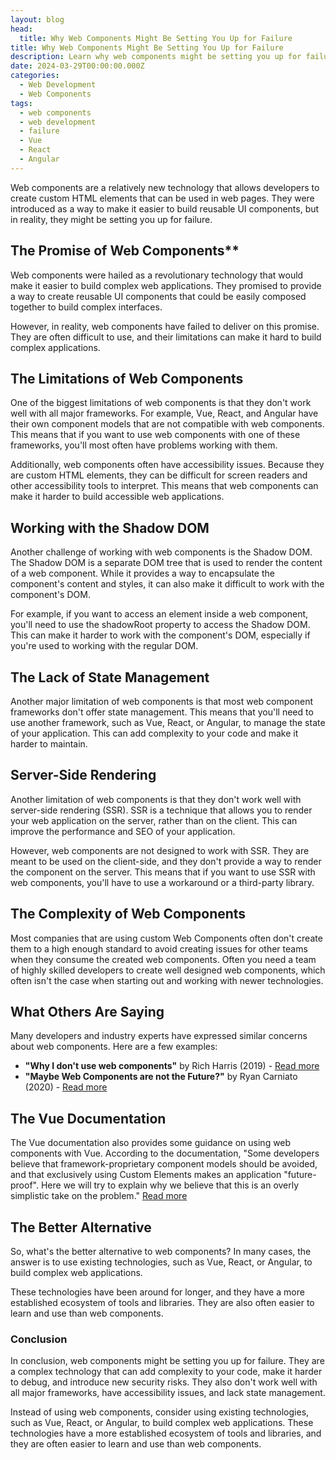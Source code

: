 ```yaml
---
layout: blog
head:
  title: Why Web Components Might Be Setting You Up for Failure
title: Why Web Components Might Be Setting You Up for Failure
description: Learn why web components might be setting you up for failure, and what alternatives you can use instead.
date: 2024-03-29T00:00:00.000Z
categories:
  - Web Development
  - Web Components
tags:
  - web components
  - web development
  - failure
  - Vue
  - React
  - Angular
---
```


Web components are a relatively new technology that allows developers to create custom HTML elements that can be used in web pages. They were introduced as a way to make it easier to build reusable UI components, but in reality, they might be setting you up for failure.

## The Promise of Web Components\*\*

Web components were hailed as a revolutionary technology that would make it easier to build complex web applications. They promised to provide a way to create reusable UI components that could be easily composed together to build complex interfaces.

However, in reality, web components have failed to deliver on this promise. They are often difficult to use, and their limitations can make it hard to build complex applications.

## The Limitations of Web Components

One of the biggest limitations of web components is that they don't work well with all major frameworks. For example, Vue, React, and Angular have their own component models that are not compatible with web components. This means that if you want to use web components with one of these frameworks, you'll most often have problems working with them.

Additionally, web components often have accessibility issues. Because they are custom HTML elements, they can be difficult for screen readers and other accessibility tools to interpret. This means that web components can make it harder to build accessible web applications.

## Working with the Shadow DOM

Another challenge of working with web components is the Shadow DOM. The Shadow DOM is a separate DOM tree that is used to render the content of a web component. While it provides a way to encapsulate the component's content and styles, it can also make it difficult to work with the component's DOM.

For example, if you want to access an element inside a web component, you'll need to use the shadowRoot property to access the Shadow DOM. This can make it harder to work with the component's DOM, especially if you're used to working with the regular DOM.

## The Lack of State Management

Another major limitation of web components is that most web component frameworks don't offer state management. This means that you'll need to use another framework, such as Vue, React, or Angular, to manage the state of your application. This can add complexity to your code and make it harder to maintain.

## Server-Side Rendering

Another limitation of web components is that they don't work well with server-side rendering (SSR). SSR is a technique that allows you to render your web application on the server, rather than on the client. This can improve the performance and SEO of your application.

However, web components are not designed to work with SSR. They are meant to be used on the client-side, and they don't provide a way to render the component on the server. This means that if you want to use SSR with web components, you'll have to use a workaround or a third-party library.

## The Complexity of Web Components

Most companies that are using custom Web Components often don't create them to a high enough standard to avoid creating issues for other teams when they consume the created web components. Often you need a team of highly skilled developers to create well designed web components, which often isn't the case when starting out and working with newer technologies.

## What Others Are Saying

Many developers and industry experts have expressed similar concerns about web components. Here are a few examples:

- **"Why I don't use web components"** by Rich Harris (2019) - [Read more](https://dev.to/richharris/why-i-don-t-use-web-components-2cia)
- **"Maybe Web Components are not the Future?"** by Ryan Carniato (2020) - [Read more](https://dev.to/ryansolid/maybe-web-components-are-not-the-future-hfh)

## The Vue Documentation

The Vue documentation also provides some guidance on using web components with Vue. According to the documentation, "Some developers believe that framework-proprietary component models should be avoided, and that exclusively using Custom Elements makes an application "future-proof". Here we will try to explain why we believe that this is an overly simplistic take on the problem." [Read more](https://vuejs.org/guide/extras/web-components#web-components-vs-vue-components)

## The Better Alternative

So, what's the better alternative to web components? In many cases, the answer is to use existing technologies, such as Vue, React, or Angular, to build complex web applications.

These technologies have been around for longer, and they have a more established ecosystem of tools and libraries. They are also often easier to learn and use than web components.

### Conclusion

In conclusion, web components might be setting you up for failure. They are a complex technology that can add complexity to your code, make it harder to debug, and introduce new security risks. They also don't work well with all major frameworks, have accessibility issues, and lack state management.

Instead of using web components, consider using existing technologies, such as Vue, React, or Angular, to build complex web applications. These technologies have a more established ecosystem of tools and libraries, and they are often easier to learn and use than web components.
